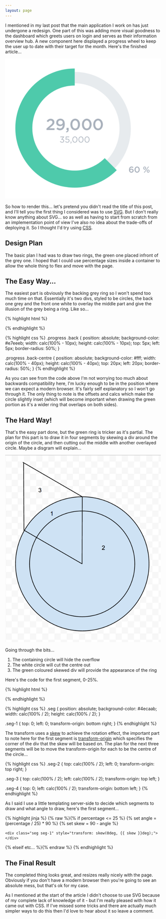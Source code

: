 ```yaml
---
layout: page
---
```


I mentioned in my last post that the main application I work on has just
undergone a redesign. One part of this was adding more visual goodness to the
dashboard which greets users on login and serves as their information overview
hub. A new component here displayed a progress wheel to keep the user up to
date with their target for the month. Here's the finished article...

![Image](/public/cs1.png)

So how to render this...  let's pretend you didn't read the title of this post,
and I'll tell you the first thing I considered was to use [SVG](http://en.wikipedia.org/wiki/Scalable_Vector_Graphics). But I don't
really know anything about SVG...  so as well as having to start from scratch
from an implementation point of view I've also no idea about the trade-offs of
deploying it. So I thought I'd try using [CSS](http://en.wikipedia.org/wiki/Cascading_Style_Sheets).

## Design Plan

The basic plan I had was to draw two rings, the green one placed infront of the
grey one.  I hoped that I could use percentage sizes inside a container to
allow the whole thing to flex and move with the page.

## The Easy Way...

The easiest part is obviously the backing grey ring so I won't spend too much
time on that.  Essentially it's two divs, styled to be circles, the back one
grey and the front one white to overlay the middle part and give the illusion
of the grey being a ring.  Like so...

{% highlight html %}
<div class="progress">
    <div class="back"></div>
    <div class="back-centre"></div>
</div>
{% endhighlight %}

{% highlight css %}
.progress .back {
    position: absolute;
    background-color: #e7eeeb;
    width: calc(100% - 10px);
    height: calc(100% - 10px);
    top: 5px;
    left: 5px;
    border-radius: 50%;
}

.progress .back-centre {
    position: absolute;
    background-color: #fff;
    width: calc(100% - 40px);
    height: calc(100% - 40px);
    top: 20px;
    left: 20px;
    border-radius: 50%;
}
{% endhighlight %}

As you can see from the code above I'm not worrying too much about backwards
compatibility here, I'm lucky enough to be in the position where we can expect
a modern browser.  It's fairly self explanatory so I won't go through it. The
only thing to note is the offsets and calcs which make the circle slightly
inset (which will become important when drawing the green portion as it's a
wider ring that overlaps on both sides).

## The Hard Way!

That's the easy part done, but the green ring is tricker as it's partial.  The 
plan for this part is to draw it in four segments by skewing a div around the
origin of the circle, and then cutting out the middle with another overlayed
circle. Maybe a disgram will explain...

![Image](/public/cs2.png)

Going through the bits...

 1. The containing circle will hide the overflow
 2. The white circle will cut the centre out
 3. The green coloured skewed div will provide the appearance of the ring

Here's the code for the first segment, 0-25%.

{% highlight html %}
    <div class="seg seg-1" style="transform: skew(0deg, 45deg)"></div>
{% endhighlight %}

{% highlight css %}
.seg {
    position: absolute;
    background-color: #4ecaab;
    width: calc(100% / 2);
    height: calc(100% / 2);
}

.seg-1 {
    top: 0;
    left: 0;
    transform-origin: bottom right;
}
{% endhighlight %}

The transform uses a [skew](https://developer.mozilla.org/en-US/docs/Web/CSS/transform#skew)
to achieve the rotation effect, the important part to note here for the first
segment is [transform-origin](https://developer.mozilla.org/en-US/docs/Web/CSS/transform-origin)
which specifies the corner of the div that the skew will be based on. The plan
for the next three segments will be to move the transform-origin for each to be
the centre of the circle...

{% highlight css %}
.seg-2 {
    top: calc(100% / 2);
    left: 0;
    transform-origin: top right;
}

.seg-3 {
    top: calc(100% / 2);
    left: calc(100% / 2);
    transform-origin: top left;
}

.seg-4 {
    top: 0;
    left: calc(100% / 2);
    transform-origin: bottom left;
}
{% endhighlight %}

As I said I use a little templating server-side to decide which segments to
draw and what angle to draw, here's the first segment...

{% highlight jinja %}
{% raw %}{% if percentage <= 25 %}
    {% set angle = (percentage / 25) * 90 %}
    {% set skew = 90 - angle %}

    <div class="seg seg-1" style="transform: skew(0deg, {{ skew }}deg);"></div>
{% elseif etc... %}{% endraw %}
{% endhighlight %}

## The Final Result

The completed thing looks great, and resizes really nicely with the page.
Obviously if you don't have a modern browser then you're going to see an
absolute mess, but that's ok for my case.

As I mentioned at the start of the article I didn't choose to use SVG because
of my complete lack of knowledge of it - but I'm really pleased with how it
came out with CSS.  If I've missed some tricks and there are actually much
simpler ways to do this then I'd love to hear about it so leave a comment.

